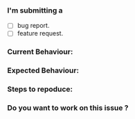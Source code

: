 ### I'm submitting a 
- [ ] bug report.
- [ ] feature request.

### Current Behaviour:
<!-- Describe about the bug -->

### Expected Behaviour:
<!-- Describe what will happen if bug is removed -->

### Steps to repoduce:
<!-- If you can then please provide the steps to reproduce the bug -->

### Do you want to work on this issue ?
<!-- yes/no -->